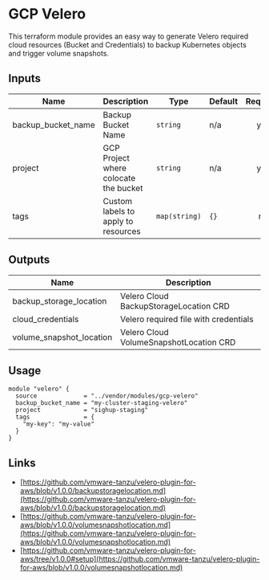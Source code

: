 # GCP Velero

This terraform module provides an easy way to generate Velero required cloud resources (Bucket and Credentials)
to backup Kubernetes objects and trigger volume snapshots.

## Inputs

| Name                 | Description                            | Type          | Default | Required |
| -------------------- | -------------------------------------- | ------------- | ------- | :------: |
| backup\_bucket\_name | Backup Bucket Name                     | `string`      | n/a     |   yes    |
| project              | GCP Project where colocate the bucket  | `string`      | n/a     |   yes    |
| tags                 | Custom labels to apply to resources    | `map(string)` | `{}`    |   no     |

## Outputs

| Name                       | Description                             |
| -------------------------- | --------------------------------------- |
| backup\_storage\_location  | Velero Cloud BackupStorageLocation CRD  |
| cloud\_credentials         | Velero required file with credentials   |
| volume\_snapshot\_location | Velero Cloud VolumeSnapshotLocation CRD |

## Usage

```hcl
module "velero" {
  source             = "../vendor/modules/gcp-velero"
  backup_bucket_name = "my-cluster-staging-velero"
  project            = "sighup-staging"
  tags               = {
    "my-key": "my-value"
  }
}
```

## Links

- [https://github.com/vmware-tanzu/velero-plugin-for-aws/blob/v1.0.0/backupstoragelocation.md](https://github.com/vmware-tanzu/velero-plugin-for-aws/blob/v1.0.0/backupstoragelocation.md)
- [https://github.com/vmware-tanzu/velero-plugin-for-aws/blob/v1.0.0/volumesnapshotlocation.md](https://github.com/vmware-tanzu/velero-plugin-for-aws/blob/v1.0.0/volumesnapshotlocation.md)
- [https://github.com/vmware-tanzu/velero-plugin-for-aws/tree/v1.0.0#setup](https://github.com/vmware-tanzu/velero-plugin-for-aws/blob/v1.0.0/volumesnapshotlocation.md)
